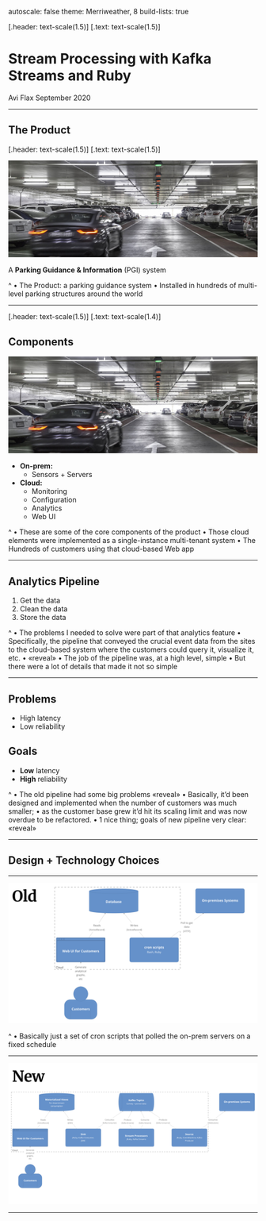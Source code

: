 autoscale: false
theme: Merriweather, 8
build-lists: true

[.header: text-scale(1.5)]
[.text: text-scale(1.5)]

# Stream Processing with Kafka Streams and Ruby

Avi Flax
September 2020

----

## The Product

[.header: text-scale(1.5)]
[.text: text-scale(1.5)]

![right](images/garage-01.jpg)

A **Parking Guidance & Information** (PGI) system

^
• The Product: a parking guidance system
• Installed in hundreds of multi-level parking structures around the world

----

[.header: text-scale(1.5)]
[.text: text-scale(1.4)]

## Components

![right](images/garage-01.jpg)

* **On-prem:**
	* Sensors + Servers
* **Cloud:**
	* Monitoring
	* Configuration
	* Analytics
	* Web UI

^
• These are some of the core components of the product
• Those cloud elements were implemented as a single-instance multi-tenant system
• The 
Hundreds of customers using that cloud-based Web app

----

## Analytics Pipeline

1. Get the data
2. Clean the data
3. Store the data


^
• The problems I needed to solve were part of that analytics feature
• Specifically, the pipeline that conveyed the crucial event data from the sites to the cloud-based system where the customers could query it, visualize it, etc.
• «reveal»
• The job of the pipeline was, at a high level, simple
• But there were a lot of details that made it not so simple

----

## Problems

* High latency
* Low reliability

## Goals

* **Low** latency
* **High** reliability

^
• The old pipeline had some big problems «reveal»
• Basically, it’d been designed and implemented when the number of customers was much smaller;
  • as the customer base grew it’d hit its scaling limit and was now overdue to be refactored.
• 1 nice thing; goals of new pipeline very clear: «reveal»

----

## Design + Technology Choices

----

![old diagram fit](images/old-system-landscape-slide.png)

^
• Basically just a set of cron scripts that polled the on-prem servers on a fixed schedule

----

![new diagram fit](images/new-system-landscape-slide.png)

----
